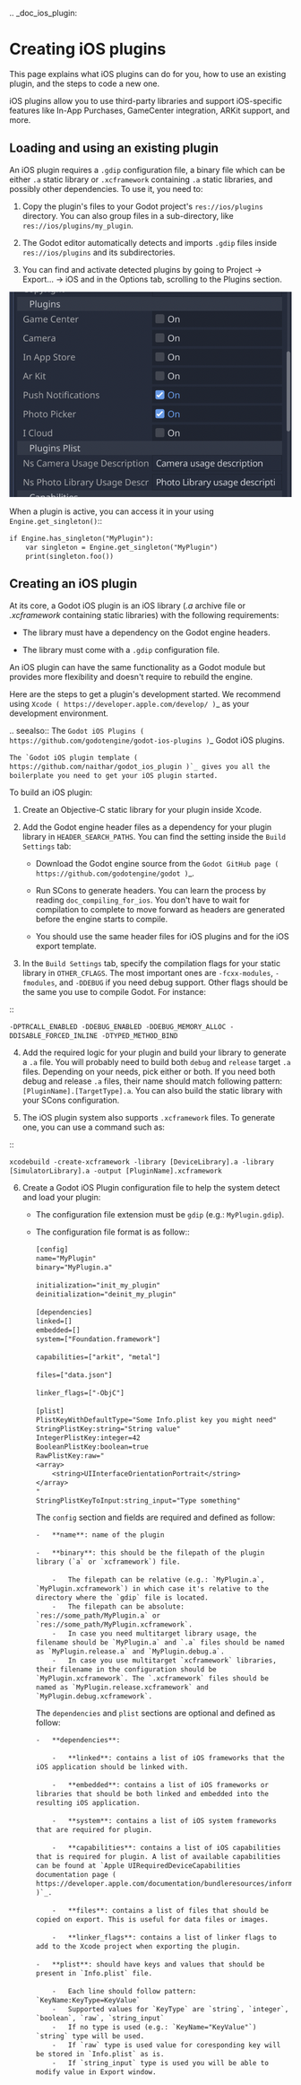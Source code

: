 .. _doc_ios_plugin:

Creating iOS plugins
====================

This page explains what iOS plugins can do for you, how to use an existing plugin, and the steps to code a new one.

iOS plugins allow you to use third-party libraries and support iOS-specific features like In-App Purchases, GameCenter integration, ARKit support, and more.

Loading and using an existing plugin
------------------------------------

An iOS plugin requires a `.gdip` configuration file, a binary file which can be either `.a` static library or `.xcframework` containing `.a` static libraries, and possibly other dependencies. To use it, you need to:

1. Copy the plugin's files to your Godot project's `res://ios/plugins` directory. You can also group files in a sub-directory, like `res://ios/plugins/my_plugin`.

2. The Godot editor automatically detects and imports `.gdip` files inside `res://ios/plugins` and its subdirectories.

3. You can find and activate detected plugins by going to Project -> Export... -> iOS and in the Options tab, scrolling to the Plugins section.

![](img/ios_export_preset_plugins_section.png)

When a plugin is active, you can access it in your using `Engine.get_singleton()`::

    if Engine.has_singleton("MyPlugin"):
        var singleton = Engine.get_singleton("MyPlugin")
        print(singleton.foo())

Creating an iOS plugin
----------------------

At its core, a Godot iOS plugin is an iOS library (*.a* archive file or *.xcframework* containing static libraries) with the following requirements:

- The library must have a dependency on the Godot engine headers.

- The library must come with a `.gdip` configuration file.

An iOS plugin can have the same functionality as a Godot module but provides more flexibility and doesn't require to rebuild the engine.

Here are the steps to get a plugin's development started. We recommend using `Xcode ( https://developer.apple.com/develop/ )`_ as your development environment.

.. seealso:: The `Godot iOS Plugins ( https://github.com/godotengine/godot-ios-plugins )`_ Godot iOS plugins.

    The `Godot iOS plugin template ( https://github.com/naithar/godot_ios_plugin )`_ gives you all the boilerplate you need to get your iOS plugin started.


To build an iOS plugin:

1. Create an Objective-C static library for your plugin inside Xcode.

2. Add the Godot engine header files as a dependency for your plugin library in `HEADER_SEARCH_PATHS`. You can find the setting inside the `Build Settings` tab:

    - Download the Godot engine source from the `Godot GitHub page ( https://github.com/godotengine/godot )`_.

    - Run SCons to generate headers. You can learn the process by reading `doc_compiling_for_ios`. You don't have to wait for compilation to complete to move forward as headers are generated before the engine starts to compile.

    - You should use the same header files for iOS plugins and for the iOS export template.

3. In the `Build Settings` tab, specify the compilation flags for your static library in `OTHER_CFLAGS`. The most important ones are `-fcxx-modules`, `-fmodules`, and `-DDEBUG` if you need debug support. Other flags should be the same you use to compile Godot. For instance:

::

    -DPTRCALL_ENABLED -DDEBUG_ENABLED -DDEBUG_MEMORY_ALLOC -DDISABLE_FORCED_INLINE -DTYPED_METHOD_BIND

4. Add the required logic for your plugin and build your library to generate a `.a` file. You will probably need to build both `debug` and `release` target `.a` files. Depending on your needs, pick either or both. If you need both debug and release `.a` files, their name should match following pattern: `[PluginName].[TargetType].a`. You can also build the static library with your SCons configuration.

5. The iOS plugin system also supports `.xcframework` files. To generate one, you can use a command such as:

::

    xcodebuild -create-xcframework -library [DeviceLibrary].a -library [SimulatorLibrary].a -output [PluginName].xcframework

6. Create a Godot iOS Plugin configuration file to help the system detect and load your plugin:

    -   The configuration file extension must be `gdip` (e.g.: `MyPlugin.gdip`).

    -   The configuration file format is as follow::

            [config]
            name="MyPlugin"
            binary="MyPlugin.a"

            initialization="init_my_plugin"
            deinitialization="deinit_my_plugin"

            [dependencies]
            linked=[]
            embedded=[]
            system=["Foundation.framework"]

            capabilities=["arkit", "metal"]

            files=["data.json"]

            linker_flags=["-ObjC"]

            [plist]
            PlistKeyWithDefaultType="Some Info.plist key you might need"
            StringPlistKey:string="String value"
            IntegerPlistKey:integer=42
            BooleanPlistKey:boolean=true
            RawPlistKey:raw="
            <array>
                <string>UIInterfaceOrientationPortrait</string>
            </array>
            "
            StringPlistKeyToInput:string_input="Type something"

        The `config` section and fields are required and defined as follow:

            -   **name**: name of the plugin

            -   **binary**: this should be the filepath of the plugin library (`a` or `xcframework`) file.

                -   The filepath can be relative (e.g.: `MyPlugin.a`, `MyPlugin.xcframework`) in which case it's relative to the directory where the `gdip` file is located.
                -   The filepath can be absolute: `res://some_path/MyPlugin.a` or `res://some_path/MyPlugin.xcframework`.
                -   In case you need multitarget library usage, the filename should be `MyPlugin.a` and `.a` files should be named as `MyPlugin.release.a` and `MyPlugin.debug.a`.
                -   In case you use multitarget `xcframework` libraries, their filename in the configuration should be `MyPlugin.xcframework`. The `.xcframework` files should be named as `MyPlugin.release.xcframework` and `MyPlugin.debug.xcframework`.

        The `dependencies` and `plist` sections are optional and defined as follow:

            -   **dependencies**:

                -   **linked**: contains a list of iOS frameworks that the iOS application should be linked with.

                -   **embedded**: contains a list of iOS frameworks or libraries that should be both linked and embedded into the resulting iOS application.

                -   **system**: contains a list of iOS system frameworks that are required for plugin.

                -   **capabilities**: contains a list of iOS capabilities that is required for plugin. A list of available capabilities can be found at `Apple UIRequiredDeviceCapabilities documentation page ( https://developer.apple.com/documentation/bundleresources/information_property_list/uirequireddevicecapabilities )`_.

                -   **files**: contains a list of files that should be copied on export. This is useful for data files or images.

                -   **linker_flags**: contains a list of linker flags to add to the Xcode project when exporting the plugin.

            -   **plist**: should have keys and values that should be present in `Info.plist` file.

                -   Each line should follow pattern: `KeyName:KeyType=KeyValue`
                -   Supported values for `KeyType` are `string`, `integer`, `boolean`, `raw`, `string_input`
                -   If no type is used (e.g.: `KeyName="KeyValue"`) `string` type will be used.
                -   If `raw` type is used value for coresponding key will be stored in `Info.plist` as is.
                -   If `string_input` type is used you will be able to modify value in Export window.
